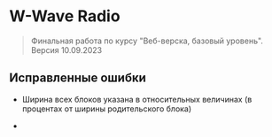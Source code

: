 # W-Wave Radio

> Финальная работа по курсу "Веб-верска, базовый уровень". Версия 10.09.2023

## Исправленные ошибки

- Ширина всех блоков указана в относительных величинах (в процентах от ширины родительского блока)

- 
